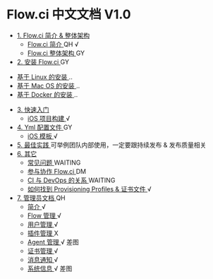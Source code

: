 # Flow.ci 中文文档 V1.0

* [ 1. Flow.ci 简介 & 整体架构 ](#)
  - [ Flow.ci 简介 ](./intro_base.md) QH √
  - [ Flow.ci 整体架构 ](./intro_framework.md) GY
* [ 2. 安装 Flow.ci ](#) GY
 - [ 基于 Linux 的安装 ](./cf_linux.md) ..
 - [ 基于 Mac OS 的安装 ](./cf_osx.md) ..
 - [ 基于 Docker 的安装 ](./cf_docker.md) ..
* [ 3. 快速入门 ](#) 
  - [ iOS 项目构建 ](./quick_iosBuild.md) √
* [ 4. Yml 配置文件 ](#) GY
   - [ iOS 模板 ](./yml_ios.md) √
* [ 5. 最佳实践 ](./) 可举例团队内部使用，一定要跟持续发布 & 发布质量相关
* [ 6. 其它 ](#) 
  - [ 常见问题 ](./other_faqs.md) WAITING
  - [ 参与协作 Flow.ci ](./other_cooperate.md) DM
  - [ CI 与 DevOps 的关系 ](./other_ci_devops.md) WAITING
  - [ 如何找到 Provisioning Profiles & 证书文件 ](./other_p12.md) √
* [ 7. 管理员文档 ](#) QH
  - [ 简介 ](./admin_base.md) √
  - [ Flow 管理 ](./admin_flow.md) √
  - [ 用户管理 ](./admin_members.md) √
  - [ 插件管理 ](./admin_plugin.md) X
  - [ Agent 管理 ](./admin_agent.md) √ 差图
  - [ 证书管理 ](./admin_credentials.md
) √
  - [ 消息通知 ](./admin_msg.md) √
  - [ 系统信息 ](./admin_system_info.md) √ 差图



